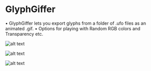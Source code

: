 GlyphGiffer
============

• GlyphGiffer lets you export glyphs from a folder of .ufo files as an animated .gif.
• Options for playing with Random RGB colors and Transparency etc.


![alt text](https://github.com/luke-snider/GlyphGiffer/blob/master/GlyphWalker/GlyphGiffer_screen1.png)


![alt text](https://github.com/luke-snider/GlyphGiffer/blob/master/GlyphWalker/GlyphGiffer_screen2.gif)


![alt text](https://github.com/luke-snider/GlyphGiffer/blob/master/GlyphWalker/GlyphGiffer_screen3.gif)

